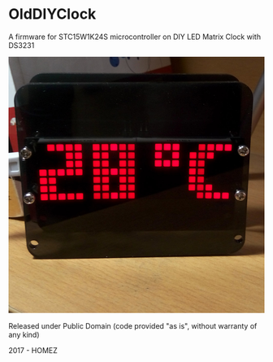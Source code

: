 # OldDIYClock

A firmware for STC15W1K24S microcontroller on DIY LED Matrix Clock with DS3231

![Photo of clock](photo.jpg?raw=true)

Released under Public Domain (code provided "as is", without warranty of any kind)

2017 - HOMEZ